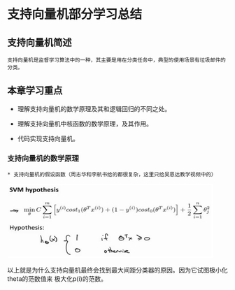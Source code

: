 # 支持向量机部分学习总结

## 支持向量机简述 

    支持向量机是监督学习算法中的一种，其主要是用在分类任务中，典型的使用场景有垃圾邮件的分类。
  
## 本章学习重点

* 理解支持向量机的数学原理及其和逻辑回归的不同之处。

* 理解支持向量机中核函数的数学原理，及其作用。

* 代码实现支持向量机。

### 支持向量机的数学原理
    
    
    * 支持向量机的假设函数（周志华和李航书给的都很复杂，这里只给吴恩达教学视频中的）    
        
 ![假设函数](https://raw.githubusercontent.com/pengxl8518/machine_learning_Andrew_Ng/master/ex6-SVM/svm_theory/svm%E5%81%87%E8%AE%BE%E5%87%BD%E6%95%B0-%E5%90%B4%E6%81%A9%E8%BE%BE.png)
    
    
    
    
    
  以上就是为什么支持向量机最终会找到最大间距分类器的原因。因为它试图极小化theta的范数值来
        极大化p(i)的范数。
    
    
    
    
    
    

  
